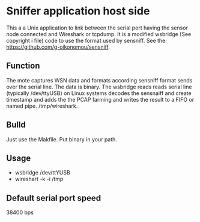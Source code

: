 Sniffer application host side
=============================

This a a Unix application to link between the serial port having the
sensor node connected and Wireshark or tcpdump. It is a modified wsbridge 
(See copyright i file) code to use the format used by sensniff. 
See the: https://github.com/g-oikonomou/sensniff.

Function
--------
The mote captures WSN data and formats according sensniff format sends
over the serial line. The data is binary. The wsbridge reads reads serial 
line (typically /dev/ttyUSB) on Linux systems decodes the sensnaiff and 
create timestamp and adds the the PCAP farming and writes the result to 
a FIFO or named pipe. /tmp/wireshark.

Bulld
-----
Just use the Makfile. Put binary in your path.

Usage
-----

* wsbridge /dev/ttYUSB
* wireshart -k -i /tmp

Default serial port speed
-------------------------
38400 bps

